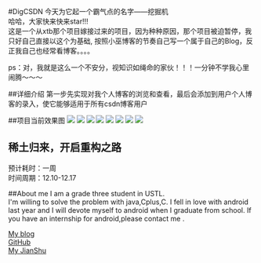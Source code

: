 
#DigCSDN
今天为它起一个霸气点的名字——挖掘机<br>
哈哈，大家快来快来star!!!<br>
这是一个从xtb那个项目嫁接过来的项目，因为种种原因，那个项目被迫暂停，我只好自己直接以这个为基础,
按照小巫博客的节奏自己写一个属于自己的Blog，反正我自己也经常看博客。。。。

ps：对，我就是这么一个不安分，视知识如绳命的家伙！！！一分钟不学我心里闹腾～～～

##详细介绍
第一步先实现对我个人博客的浏览和查看，最后会添加到用户个人博客的录入，使它能够适用于所有csdn博客用户

##项目当前效果图
![](https://github.com/Bob1993/ImageCache/blob/master/Images/15.png)
![](https://github.com/Bob1993/ImageCache/blob/master/Images/16.png)
![](https://github.com/Bob1993/ImageCache/blob/master/Images/17.png)
![](https://github.com/Bob1993/ImageCache/blob/master/Images/18.png)
![](https://github.com/Bob1993/ImageCache/blob/master/Images/19.png)
![](https://github.com/Bob1993/ImageCache/blob/master/Images/20.png)
![](https://github.com/Bob1993/ImageCache/blob/master/Images/21.png)
![](https://github.com/Bob1993/ImageCache/blob/master/Images/22.png)




## 稀土归来，开启重构之路
预计耗时：一周  
时间周期：12.10-12.17

##About me
I am a grade three student in USTL.<br>
 I'm willing to solve the problem with java,Cplus,C. I fell in love with android last year and I will devote myself to android when I graduate from school. If you have an internship for android,please contact me .<br>

[My blog](http://lovinghuan.com)  
[GitHub](https://github.com/Bob1993)  
[My JianShu](http://www.jianshu.com/users/5f2821bda896/latest_articles)
